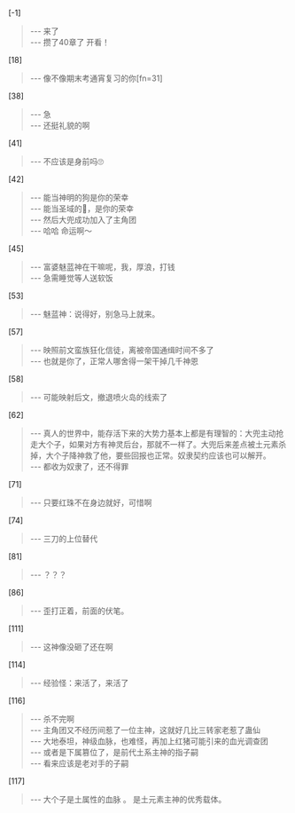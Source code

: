 
[-1] 
>--- 来了<br>
>--- 攒了40章了 开看！<br>

[18] 
>--- 像不像期末考通宵复习的你[fn=31]<br>

[38] 
>--- 急<br>
>--- 还挺礼貌的啊<br>

[41] 
>--- 不应该是身前吗🙄<br>

[42] 
>--- 能当神明的狗是你的荣幸<br>
>--- 能当圣域的🐶，是你的荣幸<br>
>--- 然后大兜成功加入了主角团<br>
>--- 哈哈 命运啊～<br>

[45] 
>--- 富婆魅蓝神在干嘛呢，我，厚浪，打钱<br>
>--- 急需睡觉等人送软饭<br>

[53] 
>--- 魅蓝神：说得好，别急马上就来。<br>

[57] 
>--- 映照前文蛮族狂化信徒，离被帝国通缉时间不多了<br>
>--- 也就是你了，正常人哪舍得一架干掉几千神恩<br>

[58] 
>--- 可能映射后文，撤退喷火岛的线索了<br>

[62] 
>--- 真人的世界中，能存活下来的大势力基本上都是有理智的：大兜主动抢走大个子，如果对方有神灵后台，那就不一样了。大兜后来差点被土元素杀掉，大个子降神救了他，要些回报也正常。奴隶契约应该也可以解开。<br>
>--- 都收为奴隶了，还不得罪<br>

[71] 
>--- 只要红珠不在身边就好，可惜啊<br>

[74] 
>--- 三刀的上位替代<br>

[81] 
>--- ？？？<br>

[86] 
>--- 歪打正着，前面的伏笔。<br>

[111] 
>--- 这神像没砸了还在啊<br>

[114] 
>--- 经验怪：来活了，来活了<br>

[116] 
>--- 杀不完啊<br>
>--- 主角团又不经历间惹了一位主神，这就好几比三转家老惹了蛊仙<br>
>--- 大地泰坦，神级血脉，也难怪，再加上红猪可能引来的血光调查团<br>
>--- 或者是下属篡位了，是前代土系主神的指子嗣<br>
>--- 看来应该是老对手的子嗣<br>

[117] 
>--- 大个子是土属性的血脉 。 是土元素主神的优秀载体。<br>
